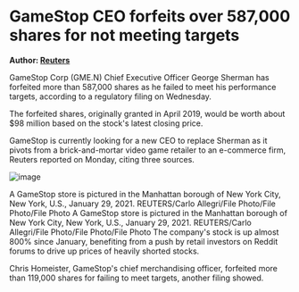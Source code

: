 # GameStop CEO forfeits over 587,000 shares for not meeting targets

**Author: [Reuters](https://www.reuters.com/business/gamestop-forfeits-over-587000-shares-ceo-not-meeting-targets-2021-04-14/)**

GameStop Corp (GME.N) Chief Executive Officer George Sherman has forfeited more than 587,000 shares as he failed to meet his performance targets, according to a regulatory filing on Wednesday.

The forfeited shares, originally granted in April 2019, would be worth about $98 million based on the stock's latest closing price.

GameStop is currently looking for a new CEO to replace Sherman as it pivots from a brick-and-mortar video game retailer to an e-commerce firm, Reuters reported on Monday, citing three sources.

![image](https://user-images.githubusercontent.com/82035192/115401699-af2dc980-a1b8-11eb-81fe-010220698fce.png)

A GameStop store is pictured in the Manhattan borough of New York City, New York, U.S., January 29, 2021. REUTERS/Carlo Allegri/File Photo/File Photo/File Photo
A GameStop store is pictured in the Manhattan borough of New York City, New York, U.S., January 29, 2021. REUTERS/Carlo Allegri/File Photo/File Photo/File Photo
The company's stock is up almost 800% since January, benefiting from a push by retail investors on Reddit forums to drive up prices of heavily shorted stocks.

Chris Homeister, GameStop's chief merchandising officer, forfeited more than 119,000 shares for failing to meet targets, another filing showed.
